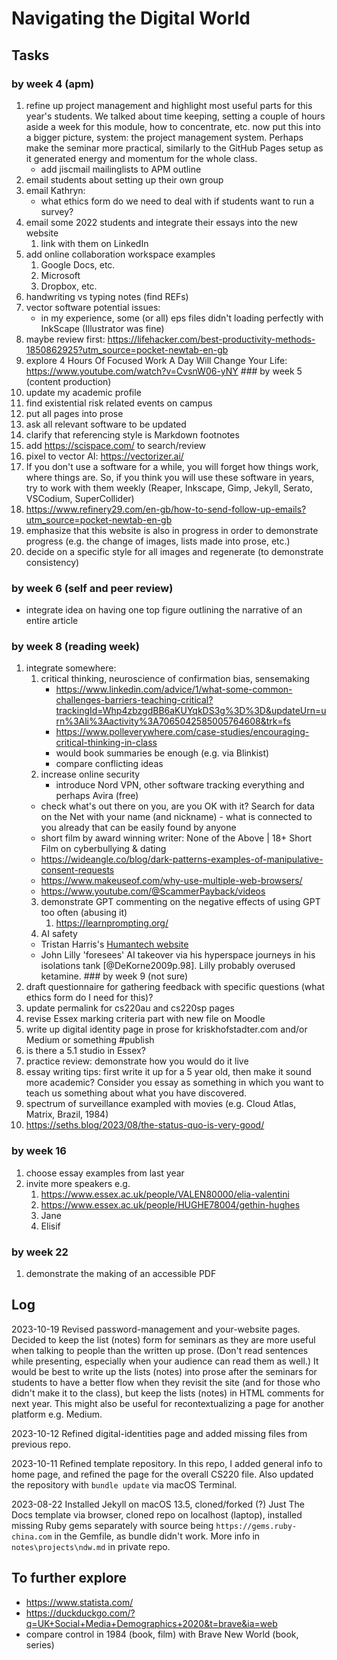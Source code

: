 # Navigating the Digital World
## Tasks

### by week 4 (apm)
1. refine up project management and highlight most useful parts for this year's students. We talked about time keeping, setting a couple of hours aside a week for this module, how to concentrate, etc. now put this into a bigger picture, system: the project management system. Perhaps make the seminar more practical, similarly to the GitHub Pages setup as it generated energy and momentum for the whole class.
   - add jiscmail mailinglists to APM outline
2. email students about setting up their own group
3. email Kathryn: 
   - what ethics form do we need to deal with if students want to run a survey?
4. email some 2022 students and integrate their essays into the new website
   1. link with them on LinkedIn
5. add online collaboration workspace examples 
   1. Google Docs, etc. 
   2. Microsoft
   3. Dropbox, etc. 
6. handwriting vs typing notes (find REFs)
7. vector software potential issues: 
   - in my experience, some (or all) eps files didn't loading perfectly with InkScape (Illustrator was fine)
13. maybe review first: https://lifehacker.com/best-productivity-methods-1850862925?utm_source=pocket-newtab-en-gb
14. explore 4 Hours Of Focused Work A Day Will Change Your Life: https://www.youtube.com/watch?v=CvsnW06-yNY
### by week 5 (content production)
1. update my academic profile
2. find existential risk related events on campus
3. put all pages into prose
4. ask all relevant software to be updated
5. clarify that referencing style is Markdown footnotes
6.  add https://scispace.com/ to search/review
7.  pixel to vector AI: https://vectorizer.ai/
8.  If you don't use a software for a while, you will forget how things work, where things are. So, if you think you will use these software in years, try to work with them weekly (Reaper, Inkscape, Gimp, Jekyll, Serato, VSCodium, SuperCollider)
9.  https://www.refinery29.com/en-gb/how-to-send-follow-up-emails?utm_source=pocket-newtab-en-gb
10. emphasize that this website is also in progress in order to demonstrate progress (e.g. the change of images, lists made into prose, etc.)
11. decide on a specific style for all images and regenerate (to demonstrate consistency)
### by week 6 (self and peer review)
-  integrate idea on having one top figure outlining the narrative of an entire article <!-- need to find the neuroscientific journal that asked for this -->
### by week 8 (reading week)
1. integrate somewhere:  
   1. critical thinking, neuroscience of confirmation bias, sensemaking
      - https://www.linkedin.com/advice/1/what-some-common-challenges-barriers-teaching-critical?trackingId=Whp4zbzgdBB6aKUYqkDS3g%3D%3D&updateUrn=urn%3Ali%3Aactivity%3A7065042585005764608&trk=fs
      - https://www.polleverywhere.com/case-studies/encouraging-critical-thinking-in-class
      - would book summaries be enough (e.g. via Blinkist)
      - compare conflicting ideas 
   2. increase online security
      - introduce Nord VPN, other software tracking everything and perhaps Avira (free)
    - check what's out there on you, are you OK with it? Search for data on the Net with your name (and nickname) - what is connected to you already that can be easily found by anyone
    - short film by award winning writer: None of the Above | 18+ Short Film on cyberbullying & dating
    - https://wideangle.co/blog/dark-patterns-examples-of-manipulative-consent-requests
    - https://www.makeuseof.com/why-use-multiple-web-browsers/
    - https://www.youtube.com/@ScammerPayback/videos
   3. demonstrate GPT commenting on the negative effects of using GPT too often (abusing it)
      1. https://learnprompting.org/
   4. AI safety
   - Tristan Harris's [Humantech website](https://www.humanetech.com/)
   - John Lilly 'foresees' AI takeover via his hyperspace journeys in his isolations tank [@DeKorne2009p.98]. Lilly probably overused ketamine. 
### by week 9 (not sure)
1. draft questionnaire for gathering feedback with specific questions (what ethics form do I need for this)?
2. update permalink for cs220au and cs220sp pages
3. revise Essex marking criteria part with new file on Moodle
4. write up digital identity page in prose for kriskhofstadter.com and/or Medium or something #publish
5. is there a 5.1 studio in Essex?
6. practice review: demonstrate how you would do it live
7. essay writing tips: first write it up for a 5 year old, then make it sound more academic? Consider you essay as something in which you want to teach us something about what you have discovered. 
8. spectrum of surveillance exampled with movies (e.g. Cloud Atlas, Matrix, Brazil, 1984)
9. https://seths.blog/2023/08/the-status-quo-is-very-good/


### by week 16
1. choose essay examples from last year
2. invite more speakers e.g. 
   1. https://www.essex.ac.uk/people/VALEN80000/elia-valentini
   2. https://www.essex.ac.uk/people/HUGHE78004/gethin-hughes
   3. Jane
   4. Elisif
### by week 22
1. demonstrate the making of an accessible PDF

## Log
2023-10-19 Revised password-management and your-website pages. Decided to keep the list (notes) form for seminars as they are more useful when talking to people than the written up prose. (Don't read sentences while presenting, especially when your audience can read them as well.) It would be best to write up the lists (notes) into prose after the seminars for students to have a better flow when they revisit the site (and for those who didn't make it to the class), but keep the lists (notes) in HTML comments for next year. This might also be useful for recontextualizing a page for another platform e.g. Medium.

2023-10-12 Refined digital-identities page and added missing files from previous repo.

2023-10-11 Refined template repository. In this repo, I added general info to home page, and refined the page for the overall CS220 file. Also updated the repository with `bundle update` via macOS Terminal.

2023-08-22 Installed Jekyll on macOS 13.5, cloned/forked (?) Just The Docs template via browser, cloned repo on localhost (laptop), installed missing Ruby gems separately with source being `https://gems.ruby-china.com` in the Gemfile, as bundle didn't work. More info in `notes\projects\ndw.md` in private repo. 

## To further explore
- https://www.statista.com/
- https://duckduckgo.com/?q=UK+Social+Media+Demographics+2020&t=brave&ia=web
- compare control in 1984 (book, film) with Brave New World (book, series)